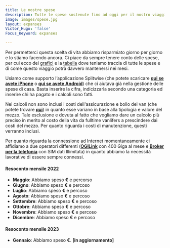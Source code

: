 ```yaml
---
title: Le nostre spese
description: Tutte le spese sostenute fino ad oggi per il nostro viaggio
image: images/spese.jpg
layout: expanses
Victor_Hugo: 'false'
Focus_Keyword: expanses

---
```

Per permetterci questa scelta di vita abbiamo risparmiato giorno per giorno e lo stiamo facendo ancora. Ci piace da sempre tenere conto delle spese, per cui ecco dei [grafici](#chart) e la [tabella](#tblSpese) dove teniamo traccia di tutte le spese e di come questo viaggio potrà davvero mantenersi nei mesi.

Usiamo come supporto l’applicazione Splitwise (che potete scaricare [**qui se avete iPhone**](https://apps.apple.com/us/app/splitwise/id458023433) o [**qui se avete Android**](https://play.google.com/store/apps/details?id=com.Splitwise.SplitwiseMobile)) che ci aiutava già nella gestione delle spese di casa. Basta inserire la cifra, indicizzarla secondo una categoria ed inserire chi ha pagato e i calcoli sono fatti.

Nei calcoli non sono inclusi i costi dell'assicurazione e bollo del van (che potete trovare [**qui**](https://vandipety.it/van)) in quanto esse variano in base alla tipologia e valore del mezzo. Tale esclusione e dovuta al fatto che vogliamo dare un calcolo più preciso in merito al costo della vita da fulltime vanlifers a prescindere dai costi del mezzo. Per quanto riguarda i costi di manutenzione, questi verranno inclusi.

Per quanto riguarda la connessione ad Internet momentaneamente ci affidiamo a due operatori differenti ([**OGILink**](http://ogilink.it) con 400 Giga al mese e [**Broker per la telefonia**](https://www.brokerperlatelefonia.it) con SIM dati Illimitata) in quanto abbiamo la necessità lavorative di essere sempre connessi.

<!-- section break -->

#### Resoconto mensile 2022

* **Maggio**: Abbiamo speso **<label id="totalmaggio"></label> €** e percorso <label id="km5"></label>
* **Giugno**: Abbiamo speso **<label id="totalgiugno"></label> €** e percoso <label id="km6"></label>
* **Luglio**: Abbiamo speso **<label id="totalluglio"></label> €** e percoso <label id="km7"></label>
* **Agosto**: Abbiamo speso **<label id="totalagosto"></label> €** e percoso <label id="km8"></label>
* **Settembre**: Abbiamo speso **<label id="totalsettembre"></label> €** e percoso <label id="km9"></label>
* **Ottobre**: Abbiamo speso **<label id="totalottobre"></label> €** e percoso <label id="km10"></label>
* **Novembre**: Abbiamo speso **<label id="totalnovembre"></label> €** e percoso <label id="km11"></label>
* **Dicembre**: Abbiamo speso **<label id="totaldicembre"></label> €** e percoso <label id="km12"></label>

#### Resoconto mensile 2023

* **Gennaio**: Abbiamo speso **<label id="totalgennaio"></label> €**. **[in aggiornamento]**